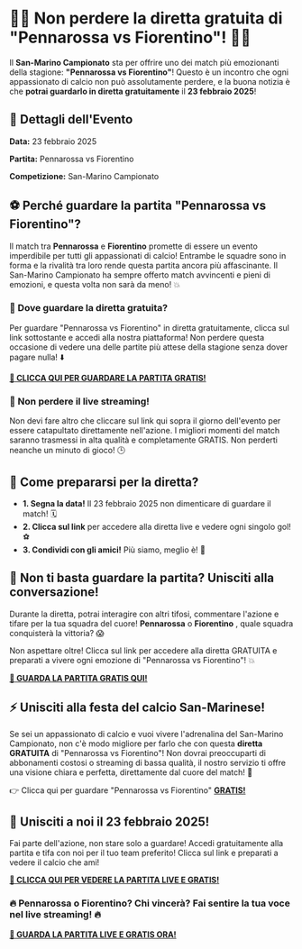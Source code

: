 # 🔴🎉 Non perdere la diretta gratuita di "Pennarossa vs Fiorentino"! 🔴🎉

Il **San-Marino Campionato** sta per offrire uno dei match più emozionanti della stagione: **"Pennarossa vs Fiorentino"**! Questo è un incontro che ogni appassionato di calcio non può assolutamente perdere, e la buona notizia è che **potrai guardarlo in diretta gratuitamente** il **23 febbraio 2025**!

## 📅 Dettagli dell'Evento

**Data:** 23 febbraio 2025

**Partita:** Pennarossa vs Fiorentino

**Competizione:** San-Marino Campionato

## ⚽ Perché guardare la partita "Pennarossa vs Fiorentino"?

Il match tra **Pennarossa** e **Fiorentino** promette di essere un evento imperdibile per tutti gli appassionati di calcio! Entrambe le squadre sono in forma e la rivalità tra loro rende questa partita ancora più affascinante. Il San-Marino Campionato ha sempre offerto match avvincenti e pieni di emozioni, e questa volta non sarà da meno! 💥

### 🎯 Dove guardare la diretta gratuita?

Per guardare "Pennarossa vs Fiorentino" in diretta gratuitamente, clicca sul link sottostante e accedi alla nostra piattaforma! Non perdere questa occasione di vedere una delle partite più attese della stagione senza dover pagare nulla! ⬇️

[**🔗 CLICCA QUI PER GUARDARE LA PARTITA GRATIS!**](https://tinyurl.com/livestreamfreeo?st=Pennarossa+vs+Fiorentino&si=gh)

### 🚨 Non perdere il live streaming!

Non devi fare altro che cliccare sul link qui sopra il giorno dell'evento per essere catapultato direttamente nell'azione. I migliori momenti del match saranno trasmessi in alta qualità e completamente GRATIS. Non perderti neanche un minuto di gioco! 🕒

## 🔔 Come prepararsi per la diretta?

- **1. Segna la data!** Il 23 febbraio 2025 non dimenticare di guardare il match! 🗓️
- **2. Clicca sul link** per accedere alla diretta live e vedere ogni singolo gol! ⚽
- **3. Condividi con gli amici!** Più siamo, meglio è! 🎉

## 📣 Non ti basta guardare la partita? Unisciti alla conversazione!

Durante la diretta, potrai interagire con altri tifosi, commentare l'azione e tifare per la tua squadra del cuore! **Pennarossa** o **Fiorentino** , quale squadra conquisterà la vittoria? 😱

Non aspettare oltre! Clicca sul link per accedere alla diretta GRATUITA e preparati a vivere ogni emozione di "Pennarossa vs Fiorentino"! 💥

[**🔗 GUARDA LA PARTITA GRATIS QUI!**](https://tinyurl.com/livestreamfreeo?st=Pennarossa+vs+Fiorentino&si=gh)

## ⚡ Unisciti alla festa del calcio San-Marinese!

Se sei un appassionato di calcio e vuoi vivere l'adrenalina del San-Marino Campionato, non c'è modo migliore per farlo che con questa **diretta GRATUITA** di "Pennarossa vs Fiorentino"! Non dovrai preoccuparti di abbonamenti costosi o streaming di bassa qualità, il nostro servizio ti offre una visione chiara e perfetta, direttamente dal cuore del match! 🌟

👉 Clicca qui per guardare "Pennarossa vs Fiorentino" [**GRATIS!**](https://tinyurl.com/livestreamfreeo?st=Pennarossa+vs+Fiorentino&si=gh)

## 📢 Unisciti a noi il 23 febbraio 2025!

Fai parte dell'azione, non stare solo a guardare! Accedi gratuitamente alla partita e tifa con noi per il tuo team preferito! Clicca sul link e preparati a vedere il calcio che ami!

[**🔗 CLICCA QUI PER VEDERE LA PARTITA LIVE E GRATIS!**](https://tinyurl.com/livestreamfreeo?st=Pennarossa+vs+Fiorentino&si=gh)

### 🔥 Pennarossa o Fiorentino? Chi vincerà? Fai sentire la tua voce nel live streaming! 🔥

[**🔗 GUARDA LA PARTITA LIVE E GRATIS ORA!**](https://tinyurl.com/livestreamfreeo?st=Pennarossa+vs+Fiorentino&si=gh)

